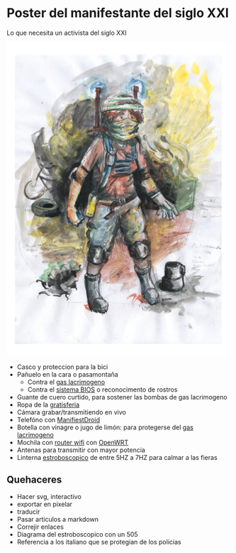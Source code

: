 # Poster del manifestante del siglo XXI

Lo que necesita un activista del siglo XXI

![Poster](poster/poster_revolucionario_de_accion_chico.png)

* Casco y proteccion para la bici
* Pañuelo en la cara o pasamontaña
  * Contra el [gas lacrimogeno](GAS.md)
  * Contra el [sistema BIOS](SIBIOS.md) o reconocimento de rostros
* Guante de cuero curtido, para sostener las bombas de gas lacrimogeno
* Ropa de la [gratisferia](Gratiferia.md)
* Cámara grabar/transmitiendo en vivo
* Telefóno con [ManifiestDroid](manifiestdroid/)
* Botella con vinagre o jugo de limón: para protegerse del [gas lacrimogeno](GAS.md)
* Mochila con [router wifi](/b4zz4/NodoDeGuerrilla/) con [OpenWRT](https://openwrt.org/)
 * Antenas para transmitir con mayor potencia
* Linterna [estroboscopico](https://www.instructables.com/id/Stop-Time-with-an-LED-Stroboscope/?ALLSTEPS) de entre 5HZ a 7HZ para calmar a las fieras

## Quehaceres

* Hacer svg, interactivo
 * exportar en pixelar
 * traducir
* Pasar articulos a markdown
 * Correjir enlaces
* Diagrama del estroboscopico con un 505
* Referencia a los italiano que se protegian de los policias
